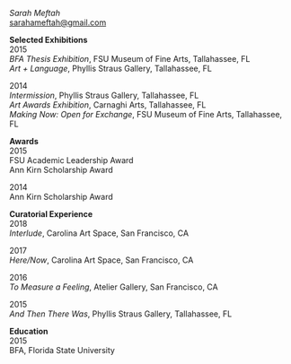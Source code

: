 *Sarah Meftah*  
sarahameftah@gmail.com

**Selected Exhibitions**  
2015  
*BFA Thesis Exhibition*, FSU Museum of Fine Arts, Tallahassee, FL  
*Art + Language*, Phyllis Straus Gallery, Tallahassee, FL  

2014  
*Intermission*, Phyllis Straus Gallery, Tallahassee, FL  
*Art Awards Exhibition*, Carnaghi Arts, Tallahassee, FL  
*Making Now: Open for Exchange*, FSU Museum of Fine Arts, Tallahassee, FL

**Awards**  
2015  
FSU Academic Leadership Award  
Ann Kirn Scholarship Award  

2014  
Ann Kirn Scholarship Award

**Curatorial Experience**  
2018  
*Interlude*, Carolina Art Space, San Francisco, CA

2017  
*Here/Now*, Carolina Art Space, San Francisco, CA


2016  
*To Measure a Feeling*, Atelier Gallery, San Francisco, CA

2015  
*And Then There Was*, Phyllis Straus Gallery, Tallahassee, FL


**Education**  
2015  
BFA, Florida State University
